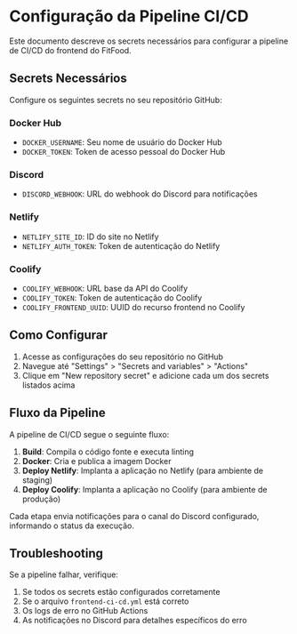 # Configuração da Pipeline CI/CD

Este documento descreve os secrets necessários para configurar a pipeline de CI/CD do frontend do FitFood.

## Secrets Necessários

Configure os seguintes secrets no seu repositório GitHub:

### Docker Hub

- `DOCKER_USERNAME`: Seu nome de usuário do Docker Hub
- `DOCKER_TOKEN`: Token de acesso pessoal do Docker Hub

### Discord

- `DISCORD_WEBHOOK`: URL do webhook do Discord para notificações

### Netlify

- `NETLIFY_SITE_ID`: ID do site no Netlify
- `NETLIFY_AUTH_TOKEN`: Token de autenticação do Netlify

### Coolify

- `COOLIFY_WEBHOOK`: URL base da API do Coolify
- `COOLIFY_TOKEN`: Token de autenticação do Coolify
- `COOLIFY_FRONTEND_UUID`: UUID do recurso frontend no Coolify

## Como Configurar

1. Acesse as configurações do seu repositório no GitHub
2. Navegue até "Settings" > "Secrets and variables" > "Actions"
3. Clique em "New repository secret" e adicione cada um dos secrets listados acima

## Fluxo da Pipeline

A pipeline de CI/CD segue o seguinte fluxo:

1. **Build**: Compila o código fonte e executa linting
2. **Docker**: Cria e publica a imagem Docker
3. **Deploy Netlify**: Implanta a aplicação no Netlify (para ambiente de staging)
4. **Deploy Coolify**: Implanta a aplicação no Coolify (para ambiente de produção)

Cada etapa envia notificações para o canal do Discord configurado, informando o status da execução.

## Troubleshooting

Se a pipeline falhar, verifique:

1. Se todos os secrets estão configurados corretamente
2. Se o arquivo `frontend-ci-cd.yml` está correto
3. Os logs de erro no GitHub Actions
4. As notificações no Discord para detalhes específicos do erro 
